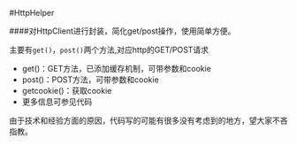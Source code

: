 #HttpHelper 

####对HttpClient进行封装，简化get/post操作，使用简单方便。   

  

主要有`get()`，`post()`两个方法,对应http的GET/POST请求  

- get()：GET方法，已添加缓存机制，可带参数和cookie  
- post()：POST方法，可带参数和cookie  
- getcookie()：获取cookie
- 更多信息可参见代码    

由于技术和经验方面的原因，代码写的可能有很多没有考虑到的地方，望大家不吝指教。